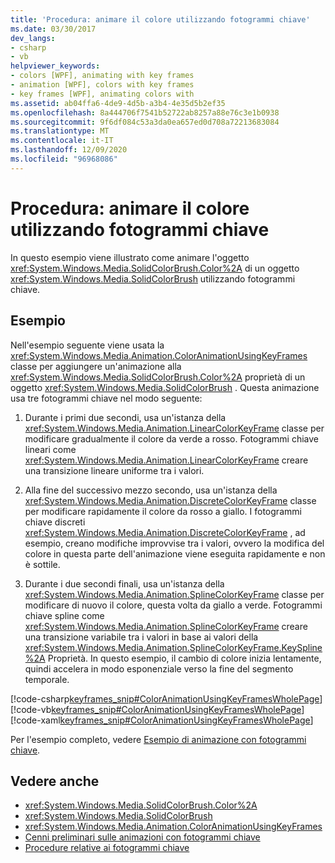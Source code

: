 ```yaml
---
title: 'Procedura: animare il colore utilizzando fotogrammi chiave'
ms.date: 03/30/2017
dev_langs:
- csharp
- vb
helpviewer_keywords:
- colors [WPF], animating with key frames
- animation [WPF], colors with key frames
- key frames [WPF], animating colors with
ms.assetid: ab04ffa6-4de9-4d5b-a3b4-4e35d5b2ef35
ms.openlocfilehash: 8a444706f7541b52722ab8257a88e76c3e1b0938
ms.sourcegitcommit: 9f6df084c53a3da0ea657ed0d708a72213683084
ms.translationtype: MT
ms.contentlocale: it-IT
ms.lasthandoff: 12/09/2020
ms.locfileid: "96968086"
---
```

# <a name="how-to-animate-color-by-using-key-frames"></a>Procedura: animare il colore utilizzando fotogrammi chiave
In questo esempio viene illustrato come animare l'oggetto <xref:System.Windows.Media.SolidColorBrush.Color%2A> di un oggetto <xref:System.Windows.Media.SolidColorBrush> utilizzando fotogrammi chiave.  
  
## <a name="example"></a>Esempio  
 Nell'esempio seguente viene usata la <xref:System.Windows.Media.Animation.ColorAnimationUsingKeyFrames> classe per aggiungere un'animazione alla <xref:System.Windows.Media.SolidColorBrush.Color%2A> proprietà di un oggetto <xref:System.Windows.Media.SolidColorBrush> . Questa animazione usa tre fotogrammi chiave nel modo seguente:  
  
1. Durante i primi due secondi, usa un'istanza della <xref:System.Windows.Media.Animation.LinearColorKeyFrame> classe per modificare gradualmente il colore da verde a rosso. Fotogrammi chiave lineari come <xref:System.Windows.Media.Animation.LinearColorKeyFrame> creare una transizione lineare uniforme tra i valori.  
  
2. Alla fine del successivo mezzo secondo, usa un'istanza della <xref:System.Windows.Media.Animation.DiscreteColorKeyFrame> classe per modificare rapidamente il colore da rosso a giallo. I fotogrammi chiave discreti <xref:System.Windows.Media.Animation.DiscreteColorKeyFrame> , ad esempio, creano modifiche improvvise tra i valori, ovvero la modifica del colore in questa parte dell'animazione viene eseguita rapidamente e non è sottile.  
  
3. Durante i due secondi finali, usa un'istanza della <xref:System.Windows.Media.Animation.SplineColorKeyFrame> classe per modificare di nuovo il colore, questa volta da giallo a verde. Fotogrammi chiave spline come <xref:System.Windows.Media.Animation.SplineColorKeyFrame> creare una transizione variabile tra i valori in base ai valori della <xref:System.Windows.Media.Animation.SplineColorKeyFrame.KeySpline%2A> Proprietà. In questo esempio, il cambio di colore inizia lentamente, quindi accelera in modo esponenziale verso la fine del segmento temporale.  
  
 [!code-csharp[keyframes_snip#ColorAnimationUsingKeyFramesWholePage](~/samples/snippets/csharp/VS_Snippets_Wpf/keyframes_snip/CSharp/ColorAnimationUsingKeyFramesExample.cs#coloranimationusingkeyframeswholepage)]
 [!code-vb[keyframes_snip#ColorAnimationUsingKeyFramesWholePage](~/samples/snippets/visualbasic/VS_Snippets_Wpf/keyframes_snip/visualbasic/coloranimationusingkeyframesexample.vb#coloranimationusingkeyframeswholepage)]
 [!code-xaml[keyframes_snip#ColorAnimationUsingKeyFramesWholePage](~/samples/snippets/xaml/VS_Snippets_Wpf/keyframes_snip/XAML/ColorAnimationUsingKeyFramesExample.xaml#coloranimationusingkeyframeswholepage)]  
  
 Per l'esempio completo, vedere [Esempio di animazione con fotogrammi chiave](https://github.com/microsoft/WPF-Samples/tree/master/Animation/KeyFrameAnimation).  
  
## <a name="see-also"></a>Vedere anche

- <xref:System.Windows.Media.SolidColorBrush.Color%2A>
- <xref:System.Windows.Media.SolidColorBrush>
- <xref:System.Windows.Media.Animation.ColorAnimationUsingKeyFrames>
- [Cenni preliminari sulle animazioni con fotogrammi chiave](key-frame-animations-overview.md)
- [Procedure relative ai fotogrammi chiave](key-frame-animation-how-to-topics.md)
